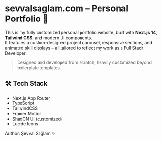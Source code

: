 # sevvalsaglam.com – Personal Portfolio 🚀

This is my fully customized personal portfolio website, built with **Next.js 14**, **Tailwind CSS**, and modern UI components.  
It features a custom-designed project carousel, responsive sections, and animated skill displays – all tailored to reflect my work as a Full Stack Developer.

> Designed and developed from scratch, heavily customized beyond boilerplate templates.

## 🛠️ Tech Stack

- Next.js App Router
- TypeScript
- TailwindCSS
- Framer Motion
- ShadCN UI (customized)
- Lucide Icons

Author: Şevval Sağlam ✨
